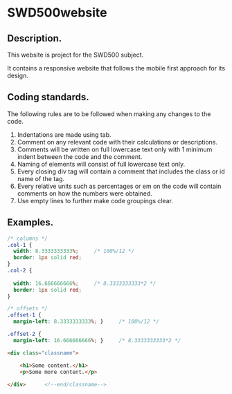 # SWD500website
## Description.

This website is project for the SWD500 subject.

It contains a responsive website that follows the mobile first approach for its design.

## Coding standards.


The following rules are to be followed when making any changes to the code.
1.	Indentations are made using tab.
2.	Comment on any relevant code with their calculations or descriptions.
3.	Comments will be written on full lowercase text only with 1 minimum indent between the code and the comment.
4.	Naming of elements will consist of full lowercase text only.
5.	Every closing div tag will contain a comment that includes the class or id name of the tag.
6.	Every relative units such as percentages or em on the code will contain comments on how the numbers were obtained.
7.	Use empty lines to further make code groupings clear.

## Examples.

```css
/* columns */
.col-1 {
  width: 8.3333333333%;     /* 100%/12 */
  border: 1px solid red;    
}
.col-2 {
  
  width: 16.666666666%;     /* 8.3333333333*2 */  
  border: 1px solid red;
}

/* offsets */
.offset-1 {
  margin-left: 8.3333333333%; }     /* 100%/12 */

.offset-2 {
  margin-left: 16.666666666%; }     /* 8.3333333333*2 */
```
```html
<div class="classname">

    <h1>Some content.</h1>
    <p>Some more content.</p>
    
</div>      <!--end/classname-->
```
